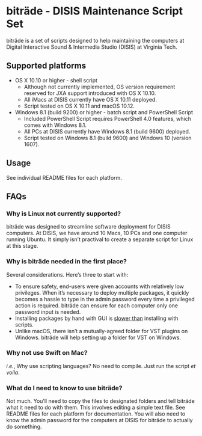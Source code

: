 # biträde - DISIS Maintenance Script Set
biträde is a set of scripts designed to help maintaining the computers at Digital Interactive Sound & Intermedia Studio (DISIS) at Virginia Tech.
## Supported platforms
* OS X 10.10 or higher - shell script
	* Although not currently implemented, OS version requirement reserved for JXA support introduced with OS X 10.10.
	* All iMacs at DISIS currently have OS X 10.11 deployed.
	* Script tested on OS X 10.11 and macOS 10.12.
* Windows 8.1 (build 9200) or higher - batch script and PowerShell Script
	* Included PowerShell Script requires PowerShell 4.0 features, which comes with Windows 8.1.
	* All PCs at DISIS currently have Windows 8.1 (build 9600) deployed.
	* Script tested on Windows 8.1 (build 9600) and Windows 10 (version 1607).
## Usage
See individual README files for each platform.
## FAQs
### Why is Linux not currently supported?
biträde was designed to streamline software deployment for DISIS computers. At DISIS, we have around 10 Macs, 10 PCs and one computer running Ubuntu. It simply isn’t practival to create a separate script for Linux at this stage. 
### Why is biträde needed in the first place?
Several considerations. Here’s three to start with:
* To ensure safety, end-users were given accounts with relatively low privileges. When it’s necessary to deploy multiple packages, it quickly becomes a hassle to type in the admin password every time a privileged action is required. biträde can ensure for each computer only one password input is needed.
* Installing packages by hand with GUI is [slower than](http://www.commitstrip.com/en/2016/12/22/terminal-forever/) installing with scripts.
* Unlike macOS, there isn’t a mutually-agreed folder for VST plugins on Windows. biträde will help setting up a folder for VST on Windows.
### Why not use Swift on Mac?
_i.e._, Why use scripting languages?
No need to compile. Just run the script _et voila_.
### What do I need to know to use biträde?
Not much. You’ll need to copy the files to designated folders and tell biträde what it need to do with them. This involves editing a simple text file. See README files for each platform for documentation. 
You will also need to know the admin password for the computers at DISIS for biträde to actually do something.